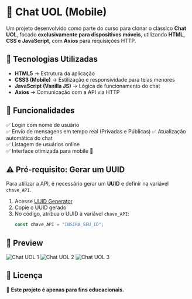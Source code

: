 # 📱 Chat UOL (Mobile)  

Um projeto desenvolvido como parte do curso para clonar o clássico **Chat UOL**, focado **exclusivamente para dispositivos móveis**, utilizando **HTML, CSS e JavaScript**, com **Axios** para requisições HTTP.

## 🚀 Tecnologias Utilizadas  
- **HTML5** → Estrutura da aplicação  
- **CSS3 (Mobile)** → Estilização e responsividade para telas menores  
- **JavaScript (Vanilla JS)** → Lógica de funcionamento do chat  
- **Axios** → Comunicação com a API via HTTP  

## 📌 Funcionalidades  
✅ Login com nome de usuário  
✅ Envio de mensagens em tempo real (Privadas e Públicas)
✅ Atualização automática do chat  
✅ Listagem de usuários online  
✅ Interface otimizada para mobile 📱  

## ⚠️ Pré-requisito: Gerar um UUID  
Para utilizar a API, é necessário gerar um **UUID** e definir na variável `chave_API`.  

1. Acesse [UUID Generator](https://www.uuidgenerator.net/)  
2. Copie o UUID gerado  
3. No código, atribua o UUID à variável `chave_API`:  
   ```js
   const chave_API = "INSIRA_SEU_ID";

## 📱 Preview
![Chat UOL 1](https://github.com/user-attachments/assets/92f369c1-f443-47a9-8002-f86e7d896da4)
![Chat UOL 2](https://github.com/user-attachments/assets/f61da8ac-4b3f-465a-88d6-92d97fc5f2c8)
![Chat UOL 3](https://github.com/user-attachments/assets/ae89c3da-4a48-4446-968e-e63517c9d63e)

## 📄 Licença  
🛑 **Este projeto é apenas para fins educacionais.**  
